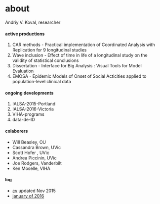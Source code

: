 about 
===
Andriy V. Koval, researcher

#### active productions
1. CAR methods - Practical implementation of Coordinated Analysis with Replication  for 9 longitudinal studies  
2. Wave inclusion - Effect of time in life of a longitudinal study on the validity of statistical conclusions  
3. Dissertation - Interface for Big Analysis : Visual Tools for Model Evaluation
4. EMOSA - Epidemic Models of Onset of Social Acticities applied to population-level clinical data  

#### ongoing developments 
1. IALSA-2015-Portland 
2. IALSA-2016-Victoria
3. VIHA-programs 
4. data-de-ID

#### colaborers
- Will Beasley, OU
- Cassandra Brown, UVic
- Scott Hofer , UVic
- Andrea Piccinin, UVic
- Joe Rodgers, Vanderbilt  
- Ken Moselle, VIHA

#### log
- [cv]() updated Nov 2015
- [january of 2016](https://github.com/andkov/about/blob/master/2016/log/jan/README.md)


